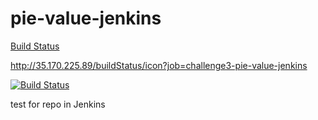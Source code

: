 # pie-value-jenkins
[Build Status](http://35.170.225.89/buildStatus/icon?job=challenge3-pie-value-jenkins")

http://35.170.225.89/buildStatus/icon?job=challenge3-pie-value-jenkins


[![Build Status](http://35.170.225.89/buildStatus/icon?job=challenge3-pie-value-jenkins)](http://35.170.225.89/job/challenge3-pie-value-jenkins/)

test for repo in Jenkins
